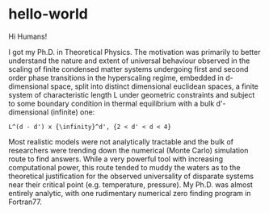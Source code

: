 # hello-world

Hi Humans!

I got my Ph.D. in Theoretical Physics.  The motivation was primarily to better understand the nature and extent of universal behaviour observed in the scaling of finite condensed matter systems undergoing first and second order phase transitions in the hyperscaling regime, embedded in d-dimensional space, split into distinct dimensional euclidean spaces, a finite system of characteristic length L under geometric constraints and subject to some boundary condition in thermal equilibrium with a bulk d'-dimensional (infinite) one:  

    L^(d - d') x {\infinity}^d', {2 < d' < d < 4}  
    
Most realistic models were not analytically tractable and the bulk of researchers were trending down the numerical (Monte Carlo) simulation route to find answers.  While a very powerful tool with increasing computational power, this route tended to muddy the waters as to the theoretical justification for the observed universality of disparate systems near their critical point (e.g. temperature, pressure).  My Ph.D. was almost entirely analytic, with one rudimentary numerical zero finding program in Fortran77.    
